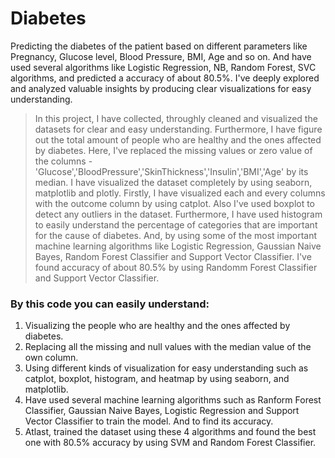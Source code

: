 # Diabetes
Predicting the diabetes of the patient based on different parameters like Pregnancy, Glucose level, Blood Pressure, BMI, Age and so on. And have used several algorithms like Logistic Regression, NB, Random Forest, SVC algorithms, and predicted a accuracy of about 80.5%.  I've deeply explored and analyzed valuable insights by producing clear visualizations for easy understanding. 

> In this project, I have collected, throughly cleaned and visualized the datasets for clear and easy understanding. Furthermore, I have figure out the total amount of people who are healthy and the ones affected by diabetes. 
> Here, I've replaced the missing values or zero value of the columns - 'Glucose','BloodPressure','SkinThickness','Insulin','BMI','Age' by its median. I have visualized the dataset completely by using seaborn, matplotlib and plotly. Firstly, I have visualized each and every columns with the outcome column by using catplot. Also I've used boxplot to detect any outliers in the dataset. Furthermore, I have used histogram to easily understand the percentage of categories that are important for the cause of diabetes. And, by using some of the most important machine learning algorithms like Logistic Regression, Gaussian Naive Bayes, Random Forest Classifier and Support Vector Classifier. I've found accuracy of about 80.5% by using Randomm Forest Classifier and Support Vector Classifier.

### By this code you can easily understand:
1. Visualizing the people who are healthy and the ones affected by diabetes.
2. Replacing all the missing and null values with the median value of the own column.
3. Using different kinds of visualization for easy understanding such as catplot, boxplot, histogram, and heatmap by using seaborn, and matplotlib.
4. Have used several machine learning algorithms such as Ranform Forest Classifier, Gaussian Naive Bayes, Logistic Regression and Support Vector Classifier to train the model. And to find its accuracy.
5. Atlast, trained the dataset using these 4 algorithms and found the best one with 80.5% accuracy by using SVM and Random Forest Classifier.
